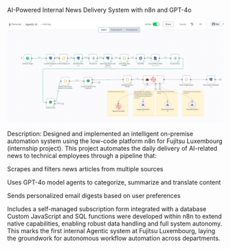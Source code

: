 AI-Powered Internal News Delivery System with n8n and GPT-4o

![Workflow Overview](agentic.png)

Description:
Designed and implemented an intelligent on-premise automation system using the low-code platform n8n for Fujitsu Luxembourg (internship project). This project automates the daily delivery of AI-related news to technical employees through a pipeline that:

Scrapes and filters news articles from multiple sources

Uses GPT-4o model agents to categorize, summarize and translate content

Sends personalized email digests based on user preferences

Includes a self-managed subscription form integrated with a database
Custom JavaScript and SQL functions were developed within n8n to extend native capabilities, enabling robust data handling and full system autonomy. This marks the first internal Agentic system at Fujitsu Luxembourg, laying the groundwork for autonomous workflow automation across departments.
